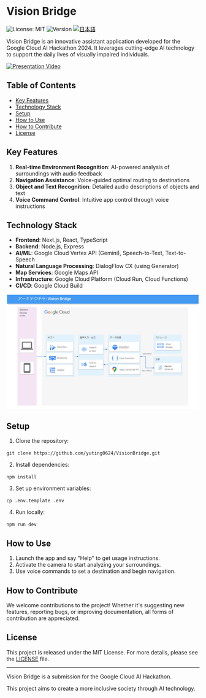 # Vision Bridge

![License: MIT](https://img.shields.io/badge/License-MIT-yellow.svg)
![Version](https://img.shields.io/badge/version-1.0.0-blue)
<a href="README.md">
<img src="https://img.shields.io/badge/lang-日本語-brightgreen.svg" alt="日本語">
</a>

Vision Bridge is an innovative assistant application developed for the Google Cloud AI Hackathon 2024. It leverages cutting-edge AI technology to support the daily lives of visually impaired individuals.

[![Presentation Video](https://img.youtube.com/vi/XHFn-MErwkU/0.jpg)](https://youtu.be/XHFn-MErwkU)

## Table of Contents

- [Key Features](#key-features)
- [Technology Stack](#technology-stack)
- [Setup](#setup)
- [How to Use](#how-to-use)
- [How to Contribute](#how-to-contribute)
- [License](#license)

## Key Features

1. **Real-time Environment Recognition**: AI-powered analysis of surroundings with audio feedback
2. **Navigation Assistance**: Voice-guided optimal routing to destinations
3. **Object and Text Recognition**: Detailed audio descriptions of objects and text
4. **Voice Command Control**: Intuitive app control through voice instructions

## Technology Stack

- **Frontend**: Next.js, React, TypeScript
- **Backend**: Node.js, Express
- **AI/ML**: Google Cloud Vertex API (Gemini), Speech-to-Text, Text-to-Speech
- **Natural Language Processing**: DialogFlow CX (using Generator)
- **Map Services**: Google Maps API
- **Infrastructure**: Google Cloud Platform (Cloud Run, Cloud Functions)
- **CI/CD**: Google Cloud Build

![Architecture](./public/images/architecture.png)

## Setup

1. Clone the repository:

`git clone https://github.com/yuting0624/VisionBridge.git`

2. Install dependencies:

`npm install`

3. Set up environment variables:

`cp .env.template .env`

4. Run locally:

`npm run dev`

## How to Use

1. Launch the app and say "Help" to get usage instructions.
2. Activate the camera to start analyzing your surroundings.
3. Use voice commands to set a destination and begin navigation.

## How to Contribute

We welcome contributions to the project! Whether it's suggesting new features, reporting bugs, or improving documentation, all forms of contribution are appreciated.

## License

This project is released under the MIT License. For more details, please see the [LICENSE](LICENSE) file.

---

Vision Bridge is a submission for the Google Cloud AI Hackathon.

This project aims to create a more inclusive society through AI technology.
